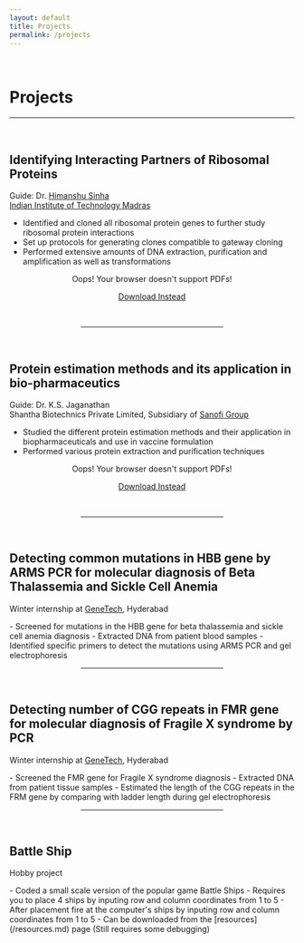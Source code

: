 ```yaml
---
layout: default
title: Projects
permalink: /projects
---
```

<p><br></p>

Projects
======

<hr style="height:2px;border-width:0;color:gray;background-color:gray">

<p><br></p>

**Identifying Interacting Partners of Ribosomal Proteins**
---------------

<p style="text-align: justify">
Guide: Dr. <a href="https://home.iitm.ac.in/sinha/people/himanshu_sinha.html">Himanshu Sinha</a>
<br>
<a href="https://www.iitm.ac.in/">Indian Institute of Technology Madras</a>
<br>
</p>

- Identified and cloned all ribosomal protein genes to further study ribosomal protein interactions
- Set up protocols for generating clones compatible to gateway cloning
- Performed extensive amounts of DNA extraction, purification and amplification as well as transformations

<center>
 <object data="/assets/Generation_of_RP_Variant_Clones_for_Yeast_2_Hybrid.pdf" type='application/pdf' width="800" height="1000">
    <p>Oops! Your browser doesn't support PDFs!</p>
    <p><a href="/assets/Generation_of_RP_Variant_Clones_for_Yeast_2_Hybrid.pdf">Download Instead</a></p>
  </object>
</center>

<br>

<hr style="width:50%; margin-left:25%">

<br>

**Protein estimation methods and its application in bio-pharmaceutics**
----------------
<p style="text-align: justify">
Guide: Dr. K.S. Jaganathan
<br>
Shantha Biotechnics Private Limited, Subsidiary of <a href="https://www.sanofi.in/">Sanofi Group</a>
<br>
</p>

- Studied the different protein estimation methods and their application in biopharmaceuticals and use in vaccine formulation
- Performed various protein extraction and purification techniques

<center>
 <object data="/assets/Protein_Estimation_Methods_Project.pdf" type='application/pdf' width="800" height="1000">
    <p>Oops! Your browser doesn't support PDFs!</p>
    <p><a href="/assets/Generation_of_RP_Variant_Clones_for_Yeast_2_Hybrid.pdf">Download Instead</a></p>
  </object>
</center>

<br>

<hr style="width:50%; margin-left:25%">

<br>

**Detecting common mutations in HBB gene by ARMS PCR for molecular diagnosis of Beta Thalassemia and Sickle Cell Anemia**
-----------------

<p style="text-align: justify">
Winter internship at <a href="https://genetech.co.in/">GeneTech</a>, Hyderabad
<br>
</p>
- Screened for mutations in the HBB gene for beta thalassemia and sickle cell anemia diagnosis
- Extracted DNA from patient blood samples
- Identified specific primers to detect the mutations using ARMS PCR and gel electrophoresis

<br>

<hr style="width:50%; margin-left:25%">

<br>

**Detecting number of CGG repeats in FMR gene for molecular diagnosis of Fragile X syndrome by PCR**
-----------------

<p style="text-align: justify">
Winter internship at <a href="https://genetech.co.in/">GeneTech</a>, Hyderabad
<br>
</p>
- Screened the FMR gene for Fragile X syndrome diagnosis
- Extracted DNA from patient tissue samples
- Estimated the length of the CGG repeats in the FRM gene by comparing with ladder length during gel electrophoresis

<br>

<hr style="width:50%; margin-left:25%">

<br>

**Battle Ship**
-----------------

<p style="text-align: justify">
Hobby project
<br>
</p>
- Coded a small scale version of the popular game Battle Ships
- Requires you to place 4 ships by inputing row and column coordinates from 1 to 5
- After placement fire at the computer's ships by inputing row and column coordinates from 1 to 5
- Can be downloaded from the [resources](/resources.md) page (Still requires some debugging)

<br>
